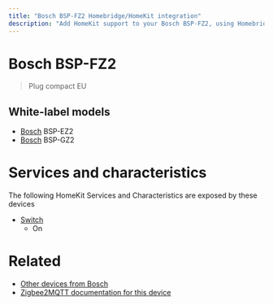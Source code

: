 ```yaml
---
title: "Bosch BSP-FZ2 Homebridge/HomeKit integration"
description: "Add HomeKit support to your Bosch BSP-FZ2, using Homebridge, Zigbee2MQTT and homebridge-z2m."
---
```

<!---
This file has been GENERATED using src/docgen/docgen.ts
DO NOT EDIT THIS FILE MANUALLY!
-->
# Bosch BSP-FZ2
> Plug compact EU


## White-label models
* [Bosch](../index.md#bosch) BSP-EZ2
* [Bosch](../index.md#bosch) BSP-GZ2

# Services and characteristics
The following HomeKit Services and Characteristics are exposed by
these devices

* [Switch](../../switch.md)
  * On


# Related
* [Other devices from Bosch](../index.md#bosch)
* [Zigbee2MQTT documentation for this device](https://www.zigbee2mqtt.io/devices/BSP-FZ2.html)